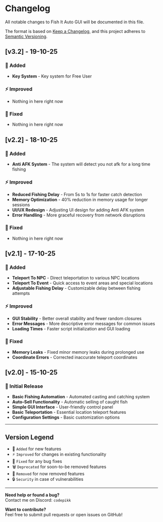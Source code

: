 # Changelog

All notable changes to Fish It Auto GUI will be documented in this file.

The format is based on [Keep a Changelog](https://keepachangelog.com/en/1.0.0/),
and this project adheres to [Semantic Versioning](https://semver.org/spec/v2.0.0.html).

## [v3.2] - 19-10-25

### 🚀 Added
- **Key System** - Key system for Free User

### ⚡ Improved
- Nothing in here right now

### 🐛 Fixed
- Nothing in here right now

## [v2.2] - 18-10-25

### 🚀 Added
- **Anti AFK System** - The system will detect you not afk for a long time fishing

### ⚡ Improved
- **Reduced Fishing Delay** - From 5s to 1s for faster catch detection
- **Memory Optimization** - 40% reduction in memory usage for longer sessions
- **UI/UX Redesign** - Adjusting UI design for adding Anti AFK system
- **Error Handling** - More graceful recovery from network disruptions

### 🐛 Fixed
- Nothing in here right now

## [v2.1] - 17-10-25

### 🚀 Added
- **Teleport To NPC** - Direct teleportation to various NPC locations
- **Teleport To Event** - Quick access to event areas and special locations
- **Adjustable Fishing Delay** - Customizable delay between fishing attempts

### ⚡ Improved
- **GUI Stability** - Better overall stability and fewer random closures
- **Error Messages** - More descriptive error messages for common issues
- **Loading Times** - Faster script initialization and GUI loading

### 🐛 Fixed
- **Memory Leaks** - Fixed minor memory leaks during prolonged use
- **Coordinate Errors** - Corrected inaccurate teleport coordinates

## [v2.0] - 15-10-25

### 🎉 Initial Release
- **Basic Fishing Automation** - Automated casting and catching system
- **Auto-Sell Functionality** - Automatic selling of caught fish
- **Simple GUI Interface** - User-friendly control panel
- **Basic Teleportation** - Essential location teleport features
- **Configuration Settings** - Basic customization options

---

## Version Legend

- 🚀 `Added` for new features
- ⚡ `Improved` for changes in existing functionality  
- 🐛 `Fixed` for any bug fixes
- 🗑️ `Deprecated` for soon-to-be removed features
- 🚫 `Removed` for now removed features
- 🔒 `Security` in case of vulnerabilities

---

**Need help or found a bug?**  
Contact me on Discord: `codepikk`

**Want to contribute?**  
Feel free to submit pull requests or open issues on GitHub!
